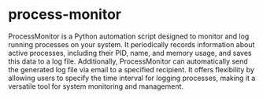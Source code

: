 # process-monitor

ProcessMonitor is a Python automation script designed to monitor and log running processes on your system. It periodically records information about active processes, including their PID, name, and memory usage, and saves this data to a log file. Additionally, ProcessMonitor can automatically send the generated log file via email to a specified recipient. It offers flexibility by allowing users to specify the time interval for logging processes, making it a versatile tool for system monitoring and management.
